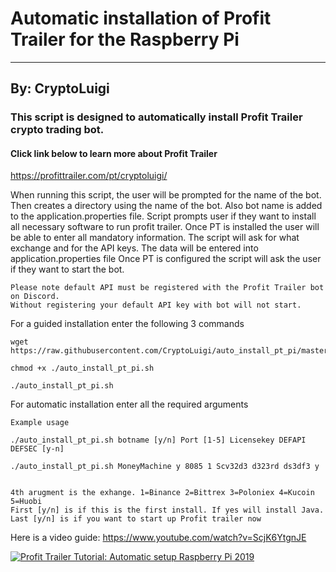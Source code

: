 # Automatic installation of Profit Trailer for the Raspberry Pi
---
## By: CryptoLuigi

### This script is designed to automatically install Profit Trailer crypto trading bot.
#### Click link below to learn more about Profit Trailer

https://profittrailer.com/pt/cryptoluigi/

When running this script, the user will be prompted for the name of the bot.
Then creates a directory using the name of the bot. 
Also bot name is added to the application.properties file.
Script prompts user if they want to install all necessary software to run profit trailer.
Once PT is installed the user will be able to enter all mandatory information.
The script will ask for what exchange and for the API keys.
The data will be entered into application.properties file
Once PT is configured the script will ask the user if they want to start the bot.

```
Please note default API must be registered with the Profit Trailer bot on Discord.
Without registering your default API key with bot will not start.
 ```
 
 
For a guided installation enter the following 3 commands
```
wget https://raw.githubusercontent.com/CryptoLuigi/auto_install_pt_pi/master/auto_install_pt_pi.sh

chmod +x ./auto_install_pt_pi.sh

./auto_install_pt_pi.sh
 ```
 
For automatic installation enter all the required arguments 
```
Example usage

./auto_install_pt_pi.sh botname [y/n] Port [1-5] Licensekey DEFAPI DEFSEC [y-n]

./auto_install_pt_pi.sh MoneyMachine y 8085 1 Scv32d3 d323rd ds3df3 y


4th arugment is the exhange. 1=Binance 2=Bittrex 3=Poloniex 4=Kucoin 5=Huobi
First [y/n] is if this is the first install. If yes will install Java.
Last [y/n] is if you want to start up Profit trailer now
 ```


Here is a video guide: https://www.youtube.com/watch?v=ScjK6YtgnJE


[![Profit Trailer Tutorial: Automatic setup Raspberry Pi 2019](https://img.youtube.com/vi/ScjK6YtgnJE/0.jpg)](https://www.youtube.com/watch?v=ScjK6YtgnJE "Profit Trailer Tutorial: Automatic setup Raspberry Pi 2019")
